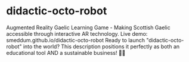 # didactic-octo-robot
Augmented Reality Gaelic Learning Game - Making Scottish Gaelic accessible through interactive AR technology. Live demo: smeddum.github.io/didactic-octo-robot Ready to launch "didactic-octo-robot" into the world? This description positions it perfectly as both an educational tool AND a sustainable business! 🏴󠁧󠁢󠁳󠁣󠁴󠁿🚀

